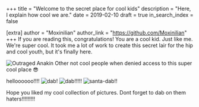 +++
title = "Welcome to the secret place for cool kids"
description = "Here, I explain how cool we are."
date = 2019-02-10
draft = true
in_search_index = false

[extra]
author = "Moxinilian"
author_link = "https://github.com/Moxinilian"
+++
If you are reading this, congratulations! You are a cool kid. Just like me. We're super cool. It took me a lot of work to create this secret lair for the hip and cool youth, but it's finally here.

<img src="https://cdn.pbrd.co/images/I0zwNoL.png" alt="Outraged Anakin">  
Other not cool people when denied access to this super cool place 😎

helloooooo!!!!
<img src="https://image.shutterstock.com/image-photo/guy-making-dab-450w-529621960.jpg" alt="dab!">
<img src="https://previews.123rf.com/images/piovesempre/piovesempre1701/piovesempre170100151/70489991-guy-making-dab-portrait-in-studio-isolated-on-white-background.jpg" alt="dab!!!!!">
<img src="https://image.shutterstock.com/image-photo/santa-claus-dab-dabbing-isolated-450w-537941206.jpg" alt="santa-dab!!">

<!-- WHAT ARE YOU DOING HERE??? YOU MUST BE A SUPER TURBO COOL KID OMG -->

Hope you liked my cool collection of pictures. Dont forget to dab on them haters!!!!!!!!!